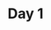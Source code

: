 ---
title: Day 1
description: The start of my long jurney to mabey being able to make something
layout: post
toc: true
comments: true
hide: true
search_exclude: true
show tags: true
categories: [fastpages, jupyter]
badges: false
search_exclude: true
---